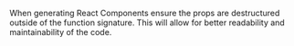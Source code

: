 When generating React Components ensure the props are destructured outside of the function signature. This will allow for better readability and maintainability of the code.
